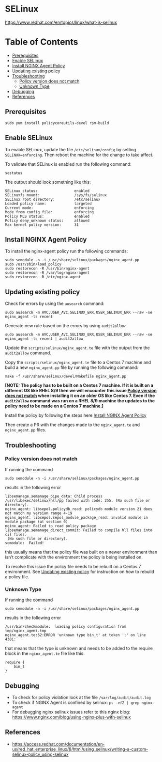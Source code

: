 # SELinux

https://www.redhat.com/en/topics/linux/what-is-selinux

# Table of Contents
- [Prerequisites](#prerequisites)
- [Enable SELinux](#enable-selinux)
- [Install NGINX Agent Policy](#install-nginx-agent-policy)
- [Updating existing policy](#updating-existing-policy)
- [Troubleshooting](#troubleshooting)
    - [Policy version does not match](#policy-version-does-not-match)
    - [Unknown Type](#unknown-type)
- [Debugging](#debugging)
- [References](#references)

## Prerequisites
```
sudo yum install policycoreutils-devel rpm-build
```

## Enable SELinux
To enable SELinux, update the file `/etc/selinux/config` by setting `SELINUX=enforcing`. Then reboot the machine for the change to take affect.

To validate that SELinux is enabled run the following command:
```
sestatus
```
The output should look something like this:
```
SELinux status:                 enabled
SELinuxfs mount:                /sys/fs/selinux
SELinux root directory:         /etc/selinux
Loaded policy name:             targeted
Current mode:                   enforcing
Mode from config file:          enforcing
Policy MLS status:              enabled
Policy deny_unknown status:     allowed
Max kernel policy version:      31
```


## Install NGINX Agent Policy
To install the nginx-agent policy run the following commands:
```
sudo semodule -n -i /usr/share/selinux/packages/nginx_agent.pp
sudo /usr/sbin/load_policy
sudo restorecon -R /usr/bin/nginx-agent
sudo restorecon -R /var/log/nginx-agent
sudo restorecon -R /etc/nginx-agent
```

## Updating existing policy
Check for errors by using the `ausearch` command:
```
sudo ausearch -m AVC,USER_AVC,SELINUX_ERR,USER_SELINUX_ERR --raw -se nginx_agent -ts recent
```
Generate new rule based on the errors by using `audit2allow`:
```
sudo ausearch -m AVC,USER_AVC,SELINUX_ERR,USER_SELINUX_ERR --raw -se nginx_agent -ts recent | audit2allow
```

Update the `scripts/selinux/nginx_agent.te` file with the output from the `audit2allow` command.

Copy the `scripts/selinux/nginx_agent.te` file to a Centos 7 machine and build a new `nginx_agent.pp` file by running the following command:
```
make -f /usr/share/selinux/devel/Makefile nginx_agent.pp
```
**[NOTE: The policy has to be built on a Centos 7 machine. If it is built on a different OS like RHEL 8/9 then we will encounter this issue [Policy version does not match](#policy-version-does-not-match) when installing it on an older OS like Centos 7. Even if the `audit2allow` command was run on a RHEL 8/9 machine the updates to the policy need to be made on a Centos 7 machine.]**

Install the policy by following the steps here [Install NGINX Agent Policy](#install-nginx-agent-policy)

Then create a PR with the changes made to the `nginx_agent.te` and `nginx_agent.pp` files.

## Troubleshooting
### Policy version does not match
If running the command
```
sudo semodule -n -i /usr/share/selinux/packages/nginx_agent.pp
```
results in the following error
```
libsemanage.semanage_pipe_data: Child process /usr/libexec/selinux/hll/pp failed with code: 255. (No such file or directory).
nginx_agent: libsepol.policydb_read: policydb module version 21 does not match my version range 4-19
nginx_agent: libsepol.sepol_module_package_read: invalid module in module package (at section 0)
nginx_agent: Failed to read policy package
libsemanage.semanage_direct_commit: Failed to compile hll files into cil files.
 (No such file or directory).
semodule:  Failed!
```
this usually means that the policy file was built on a newer environment than isn't complicate with the environment the policy is being installed on.

To resolve this issue the policy file needs to be rebuilt on a Centos 7 environment. See [Updating existing policy](#updating-existing-policy) for instruction on how to rebuild a policy file.

### Unknown Type
If running the command
```
sudo semodule -n -i /usr/share/selinux/packages/nginx_agent.pp
```
results in the following error
```
/usr/bin/checkmodule:  loading policy configuration from tmp/nginx_agent.tmp
nginx_agent.te:52:ERROR 'unknown type bin_t' at token ';' on line 4301:
```
that means that the type is unknown and needs to be added to the require block in the `nginx_agent.te` file like this:
```
require {
    bin_t
}
```

## Debugging
* To check for policy violation look at the file `/var/log/audit/audit.log`
* To check if NGINX Agent is confined by selinux: `ps -efZ | grep nginx-agent`
* For debugging nginx selinux issues refer to this nginx blog: https://www.nginx.com/blog/using-nginx-plus-with-selinux

## References
* https://access.redhat.com/documentation/en-us/red_hat_enterprise_linux/8/html/using_selinux/writing-a-custom-selinux-policy_using-selinux

